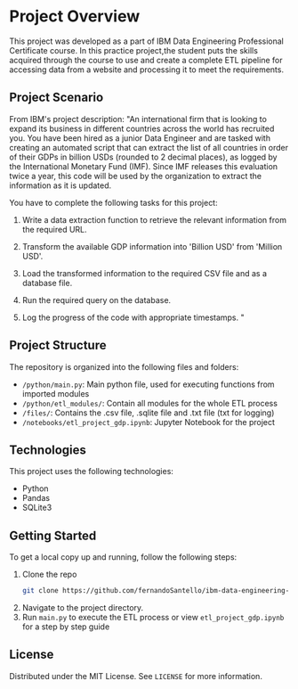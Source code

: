 # Project Overview

This project was developed as a part of IBM Data Engineering Professional Certificate course. In this practice project,the student puts the skills acquired through the course to use and create a complete ETL pipeline for accessing data from a website and processing it to meet the requirements.

## Project Scenario

From IBM's project description:
"An international firm that is looking to expand its business in different countries across the world has recruited you. You have been hired as a junior Data Engineer and are tasked with creating an automated script that can extract the list of all countries in order of their GDPs in billion USDs (rounded to 2 decimal places), as logged by the International Monetary Fund (IMF). Since IMF releases this evaluation twice a year, this code will be used by the organization to extract the information as it is updated.

You have to complete the following tasks for this project:

1. Write a data extraction function to retrieve the relevant information from the required URL.

2. Transform the available GDP information into 'Billion USD' from 'Million USD'.

3. Load the transformed information to the required CSV file and as a database file.

4. Run the required query on the database.

5. Log the progress of the code with appropriate timestamps.
   "

## Project Structure

The repository is organized into the following files and folders:

- `/python/main.py`: Main python file, used for executing functions from imported modules
- `/python/etl_modules/`: Contain all modules for the whole ETL process
- `/files/`: Contains the .csv file, .sqlite file and .txt file (txt for logging)
- `/notebooks/etl_project_gdp.ipynb`: Jupyter Notebook for the project

## Technologies

This project uses the following technologies:

- Python
- Pandas
- SQLite3

## Getting Started

To get a local copy up and running, follow the following steps:

1. Clone the repo
   ```sh
   git clone https://github.com/fernandoSantello/ibm-data-engineering-project-1.git
   ```
2. Navigate to the project directory.
3. Run `main.py` to execute the ETL process or view `etl_project_gdp.ipynb` for a step by step guide

## License

Distributed under the MIT License. See `LICENSE` for more information.
